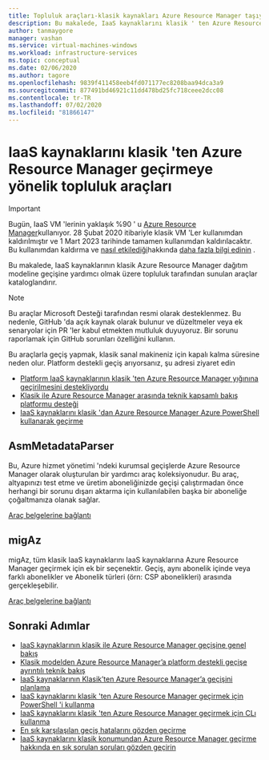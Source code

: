 ```yaml
---
title: Topluluk araçları-klasik kaynakları Azure Resource Manager taşıyın
description: Bu makalede, IaaS kaynaklarını klasik ' ten Azure Resource Manager dağıtım modeline geçirmeye yardımcı olmak üzere topluluk tarafından sağlanan araçlar kataloglandırır.
author: tanmaygore
manager: vashan
ms.service: virtual-machines-windows
ms.workload: infrastructure-services
ms.topic: conceptual
ms.date: 02/06/2020
ms.author: tagore
ms.openlocfilehash: 9839f411458eeb4fd071177ec8208baa94dca3a9
ms.sourcegitcommit: 877491bd46921c11dd478bd25fc718ceee2dcc08
ms.contentlocale: tr-TR
ms.lasthandoff: 07/02/2020
ms.locfileid: "81866147"
---
```

# <a name="community-tools-to-migrate-iaas-resources-from-classic-to-azure-resource-manager"></a>IaaS kaynaklarını klasik 'ten Azure Resource Manager geçirmeye yönelik topluluk araçları

> [!IMPORTANT]
> Bugün, IaaS VM 'lerinin yaklaşık %90 ' u [Azure Resource Manager](https://azure.microsoft.com/features/resource-manager/)kullanıyor. 28 Şubat 2020 itibariyle klasik VM 'Ler kullanımdan kaldırılmıştır ve 1 Mart 2023 tarihinde tamamen kullanımdan kaldırılacaktır. Bu kullanımdan kaldırma ve [nasıl etkilediği](https://docs.microsoft.com/azure/virtual-machines/classic-vm-deprecation#how-does-this-affect-me)hakkında [daha fazla bilgi edinin]( https://aka.ms/classicvmretirement) .

Bu makalede, IaaS kaynaklarının klasik Azure Resource Manager dağıtım modeline geçişine yardımcı olmak üzere topluluk tarafından sunulan araçlar kataloglandırır.

> [!NOTE]
> Bu araçlar Microsoft Desteği tarafından resmi olarak desteklenmez. Bu nedenle, GitHub 'da açık kaynak olarak bulunur ve düzeltmeler veya ek senaryolar için PR 'ler kabul etmekten mutluluk duyuyoruz. Bir sorunu raporlamak için GitHub sorunları özelliğini kullanın.
> 
> Bu araçlarla geçiş yapmak, klasik sanal makineniz için kapalı kalma süresine neden olur. Platform destekli geçiş arıyorsanız, şu adresi ziyaret edin 
> 
>   * [Platform IaaS kaynaklarının klasik 'ten Azure Resource Manager yığınına geçirilmesini destekliyordu](migration-classic-resource-manager-overview.md)
>   * [Klasik ile Azure Resource Manager arasında teknik kapsamlı bakış platformu desteği](migration-classic-resource-manager-deep-dive.md)
>   * [IaaS kaynaklarını klasik 'dan Azure Resource Manager Azure PowerShell kullanarak geçirme](migration-classic-resource-manager-ps.md)
> 
> 

## <a name="asmmetadataparser"></a>AsmMetadataParser
Bu, Azure hizmet yönetimi 'ndeki kurumsal geçişlerde Azure Resource Manager olarak oluşturulan bir yardımcı araç koleksiyonudur. Bu araç, altyapınızı test etme ve üretim aboneliğinizde geçişi çalıştırmadan önce herhangi bir sorunu dışarı aktarma için kullanılabilen başka bir aboneliğe çoğaltmanıza olanak sağlar.

[Araç belgelerine bağlantı](https://github.com/Azure/classic-iaas-resourcemanager-migration/tree/master/AsmToArmMigrationApiToolset)

## <a name="migaz"></a>migAz
migAz, tüm klasik IaaS kaynaklarını IaaS kaynaklarına Azure Resource Manager geçirmek için ek bir seçenektir. Geçiş, aynı abonelik içinde veya farklı abonelikler ve Abonelik türleri (örn: CSP abonelikleri) arasında gerçekleşebilir.

[Araç belgelerine bağlantı](https://github.com/Azure/migAz)

## <a name="next-steps"></a>Sonraki Adımlar

* [IaaS kaynaklarının klasik ile Azure Resource Manager geçişine genel bakış](migration-classic-resource-manager-overview.md?toc=%2fazure%2fvirtual-machines%2fwindows%2ftoc.json)
* [Klasik modelden Azure Resource Manager’a platform destekli geçişe ayrıntılı teknik bakış](migration-classic-resource-manager-deep-dive.md?toc=%2fazure%2fvirtual-machines%2fwindows%2ftoc.json)
* [IaaS kaynaklarının Klasik’ten Azure Resource Manager’a geçişini planlama](migration-classic-resource-manager-plan.md?toc=%2fazure%2fvirtual-machines%2fwindows%2ftoc.json)
* [IaaS kaynaklarını klasik 'ten Azure Resource Manager geçirmek için PowerShell 'i kullanma](migration-classic-resource-manager-ps.md?toc=%2fazure%2fvirtual-machines%2fwindows%2ftoc.json)
* [IaaS kaynaklarını klasik 'ten Azure Resource Manager geçirmek için CLı kullanma](../linux/migration-classic-resource-manager-cli.md?toc=%2fazure%2fvirtual-machines%2fwindows%2ftoc.json)
* [En sık karşılaşılan geçiş hatalarını gözden geçirme](migration-classic-resource-manager-errors.md?toc=%2fazure%2fvirtual-machines%2fwindows%2ftoc.json)
* [IaaS kaynaklarını klasik konumundan Azure Resource Manager geçirme hakkında en sık sorulan soruları gözden geçirin](migration-classic-resource-manager-faq.md?toc=%2fazure%2fvirtual-machines%2fwindows%2ftoc.json)

